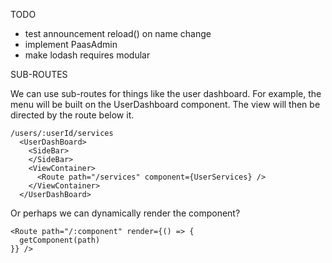 TODO

- test announcement reload() on name change
- implement PaasAdmin
- make lodash requires modular

SUB-ROUTES

We can use sub-routes for things like the user dashboard. For example, the menu will be built on the UserDashboard component. The view will then be directed by the route below it.

```
/users/:userId/services
  <UserDashBoard>
    <SideBar>
    </SideBar>
    <ViewContainer>
      <Route path="/services" component={UserServices} />
    </ViewContainer>
  </UserDashBoard>
```

Or perhaps we can dynamically render the component?

```
<Route path="/:component" render={() => {
  getComponent(path)
}} />
```
